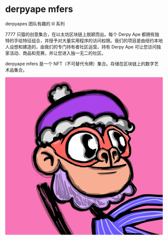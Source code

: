 # derpyape mfers

derpyapes 团队有趣的 lil 系列

7777 只猿的创意集合，在以太坊区块链上脱颖而出。每个 Derpy Ape 都拥有独特的手绘特征组合，并授予对大量实用程序的访问权限。我们的项目是由纽约本地人设想和建造的，由我们的专门持有者社区运营。持有 Derpy Ape 可让您访问独家活动、商品和竞赛，并让您进入独一无二的社区。

derpyape mfers 是一个 NFT（不可替代令牌）集合。存储在区块链上的数字艺术品集合。

![nft](unnamed.jpg)

